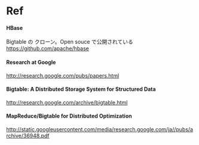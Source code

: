 # Ref

#### HBase
Bigtable の クローン。Open souce で公開されている
https://github.com/apache/hbase


#### Research at Google
http://research.google.com/pubs/papers.html

#### Bigtable: A Distributed Storage System for Structured Data
http://research.google.com/archive/bigtable.html


#### MapReduce/Bigtable for Distributed Optimization
http://static.googleusercontent.com/media/research.google.com/ja//pubs/archive/36948.pdf
